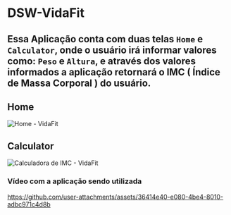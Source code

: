 # DSW-VidaFit

## Essa Aplicação conta com duas telas ```Home``` e ```Calculator```, onde o usuário irá informar valores como: ```Peso``` e ```Altura```, e através dos valores informados a aplicação retornará o IMC ( Índice de Massa Corporal ) do usuário.

## Home
![Home - VidaFit](https://github.com/user-attachments/assets/691f7163-6dc8-4faa-b72e-3b92173241b3)

## Calculator
![Calculadora de IMC - VidaFit](https://github.com/user-attachments/assets/4e98fffc-6ea7-40b2-9dbe-ee92de5c06c0)

### Vídeo com a aplicação sendo utilizada

https://github.com/user-attachments/assets/36414e40-e080-4be4-8010-adbc971c4d8b

